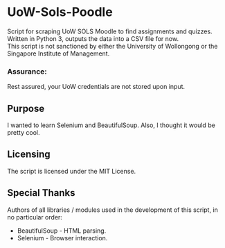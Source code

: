 # UoW-Sols-Poodle
Script for scraping UoW SOLS Moodle to find assignments and quizzes.  
Written in Python 3, outputs the data into a CSV file for now.  
This script is not sanctioned by either the University of Wollongong or the Singapore Institute of Management.

### Assurance:
Rest assured, your UoW credentials are not stored upon input.

## Purpose
I wanted to learn Selenium and BeautifulSoup.
Also, I thought it would be pretty cool.

## Licensing
The script is licensed under the MIT License.

## Special Thanks
Authors of all libraries / modules used in the development of this script, in no particular order:
* BeautifulSoup - HTML parsing.
* Selenium - Browser interaction.
